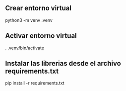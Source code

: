 ## Crear entorno virtual

python3 -m venv .venv

## Activar entorno virtual

. .venv/bin/activate

## Instalar las librerias desde el archivo requirements.txt

pip install -r requirements.txt
